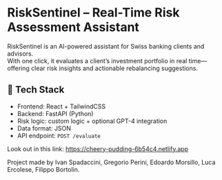 # RiskSentinel – Real-Time Risk Assessment Assistant

RiskSentinel is an AI-powered assistant for Swiss banking clients and advisors.  
With one click, it evaluates a client’s investment portfolio in real time—offering clear risk insights and actionable rebalancing suggestions.

## 🔧 Tech Stack
- Frontend: React + TailwindCSS
- Backend: FastAPI (Python)
- Risk logic: custom logic + optional GPT-4 integration
- Data format: JSON
- API endpoint: `POST /evaluate`

Look out in this link:
https://cheery-pudding-6b54c4.netlify.app

Project made by Ivan Spadaccini, Gregorio Perini, Edoardo Morsillo, Luca Ercolese, Filippo Bortolin.

